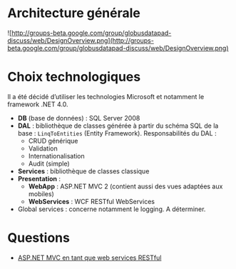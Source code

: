 # Architecture générale #

![http://groups-beta.google.com/group/globusdatapad-discuss/web/DesignOverview.png](http://groups-beta.google.com/group/globusdatapad-discuss/web/DesignOverview.png)

# Choix technologiques #

Il a été décidé d’utiliser les technologies Microsoft et notamment le framework .NET 4.0.

  * **DB** (base de données) : SQL Server 2008
  * **DAL** : bibliothèque de classes générée à partir du schéma SQL de la base : `LinqToEntities` (Entity Framework). Responsabilités du DAL :
    * CRUD générique
    * Validation
    * Internationalisation
    * Audit (simple)
  * **Services** : bibliothèque de classes classique
  * **Presentation** :
    * **WebApp** : ASP.NET MVC 2 (contient aussi des vues adaptées aux mobiles)
    * **WebServices** : WCF RESTful WebServices
  * Global services : concerne notamment le logging. A déterminer.

# Questions #

  * [ASP.NET MVC en tant que web services RESTful](http://www.shouldersofgiants.co.uk/Blog/)